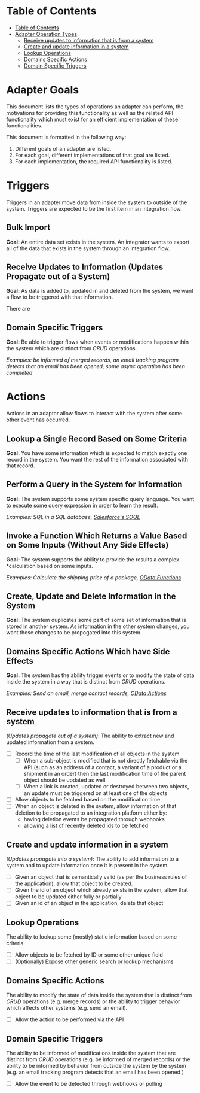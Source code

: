 # Table of Contents

<!-- TOC depthFrom:1 depthTo:6 withLinks:1 updateOnSave:1 orderedList:0 -->

- [Table of Contents](#table-of-contents)
- [Adapter Operation Types](#adapter-operation-types)
	- [Receive updates to information that is from a system](#receive-updates-to-information-that-is-from-a-system)
	- [Create and update information in a system](#create-and-update-information-in-a-system)
	- [Lookup Operations](#lookup-operations)
	- [Domains Specific Actions](#domains-specific-actions)
	- [Domain Specific Triggers](#domain-specific-triggers)

<!-- /TOC -->

# Adapter Goals

This document lists the types of operations an adapter can perform, the motivations for
providing this functionality as well as the related API functionality which must
exist for an efficient implementation of these functionalities.

This document is formatted in the following way:
1. Different goals of an adapter are listed.
2. For each goal, different implementations of that goal are listed.
3. For each implementation, the required API functionality is listed.

# Triggers
Triggers in an adapter move data from inside the system to outside of the
system.  Triggers are expected to be the first item in an integration flow.

## Bulk Import
**Goal:** An entire data set exists in the system.  An integrator wants to export
all of the data that exists in the system through an integration flow.



## Receive Updates to Information (Updates Propagate out of a System)
**Goal:** As data is added to, updated in and deleted from the system, we want a
flow to be triggered with that information.

There are

## Domain Specific Triggers
**Goal:** Be able to trigger flows when events or modifications happen within
the system which are distinct from *CRUD* operations.

*Examples: be informed of merged records, an email tracking program detects that
an email has been opened, some async operation has been completed*

# Actions
Actions in an adaptor allow flows to interact with the system after some other
event has occurred.

## Lookup a Single Record Based on Some Criteria
**Goal:** You have some information which is expected to match exactly one
record in the system.  You want the rest of the information associated with
that record.

## Perform a Query in the System for Information
**Goal:** The system supports some system specific query language.  You want to
execute some query expression in order to learn the result.

*Examples: SQL in a SQL database, [Salesforce's
SOQL](https://developer.salesforce.com/docs/atlas.en-us.soql_sosl.meta/soql_sosl/sforce_api_calls_soql.htm)*

## Invoke a Function Which Returns a Value Based on Some Inputs (Without Any Side Effects)
**Goal:** The system supports the ability to provide the results a complex
*calculation based on some inputs.

*Examples: Calculate the shipping price of a package, [OData
Functions](http://docs.oasis-open.org/odata/odata/v4.0/errata03/os/complete/part1-protocol/odata-v4.0-errata03-os-part1-protocol-complete.html#_Functions_1)*

## Create, Update and Delete Information in the System
**Goal:** The system duplicates some part of some set of information that is
stored in another system.  As information in the other system changes, you want
those changes to be propogated into this system.

## Domains Specific Actions Which have Side Effects
**Goal:** The system has the ability trigger events or to modify the state of
data inside the system in a way that is distinct from *CRUD* operations.

*Examples: Send an email, merge contact records, [OData
Actions](http://docs.oasis-open.org/odata/odata/v4.0/errata03/os/complete/part1-protocol/odata-v4.0-errata03-os-part1-protocol-complete.html#_Actions_1)*





## Receive updates to information that is from a system
*(Updates propagate out of a system)*: The ability to extract new and updated
 information from a system.
  - [ ] Record the time of the last modification of all objects in the system
    - [ ] When a sub-object is modified that is not directly fetchable via the API
      (such as an address of a contact, a variant of a product or a shipment in an
      order) then the last modification time of the parent object should be updated
      as well.
    - [ ] When a link is created, updated or destroyed between two objects, an
    update must be triggered on at least one of the objects
  - [ ] Allow objects to be fetched based on the modification time
  - [ ] When an object is deleted in the system, allow information of that
  deletion to be propagated to an integration platform either by:
    * having deletion events be propagated through webhooks
    * allowing a list of recently deleted ids to be fetched

## Create and update information in a system
*(Updates propagate into a system)*: The ability to add information
 to a system and to update information once it is present in the system.
  - [ ] Given an object that is semantically valid (as per the business rules of
  the application), allow that object to be created.
  - [ ] Given the id of an object which already exists in the system, allow that
  object to be updated either fully or partially
  - [ ] Given an id of an object in the application, delete that object

## Lookup Operations
The ability to lookup some (mostly) static information
 based on some criteria.
  - [ ] Allow objects to be fetched by ID or some other unique field
  - [ ] (Optionally) Expose other generic search or lookup mechanisms

## Domains Specific Actions
The ability to modify the state of data inside
 the system that is distinct from *CRUD* operations (e.g. merge records) or the
 ability to trigger behavior which affects other systems (e.g. send an email).
  - [ ] Allow the action to be performed via the API

## Domain Specific Triggers
The ability to be informed of modifications
 inside the system that are distinct from *CRUD* operations (e.g. be informed
 of merged records) or the ability to be informed by behavior from outside the
 system by the system (e.g. an email tracking program detects that an email has
 been opened.)
  - [ ] Allow the event to be detected through webhooks or polling
